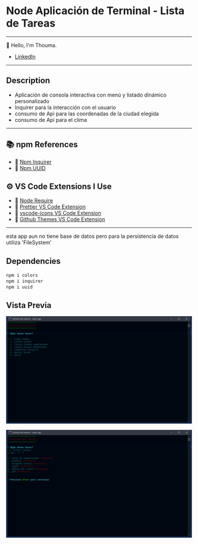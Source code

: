 # Node Aplicación de Terminal - Lista de Tareas

---

👋 Hello, I'm Thouma.

- [LinkedIn](https://www.linkedin.com/in/richard-allcca-llano/)

---

## Description

- Aplicación de consola interactiva con menú y listado dinámico personalizado
- Inquirer para la interacción con el usuario
- consumo de Api para las coordenadas de la ciudad elegida
- consumo de Api para el clima

---

## 📚 npm References

- 🔗 [Npm Inquirer](https://www.npmjs.com/package//inquirer)
- 🔗 [Npm UUID](https://www.npmjs.com/package/uuid)

## ⚙ VS Code Extensions I Use

- 🔗 [Node Require](https://marketplace.visualstudio.com/items?itemName=tgreen7.vs-code-node-require)
- 🔗 [Prettier VS Code Extension](https://marketplace.visualstudio.com/items?itemName=esbenp.prettier-vscode)
- 🔗 [vscode-icons VS Code Extension](https://marketplace.visualstudio.com/items?itemName=vscode-icons-team.vscode-icons)
- 🔗 [Github Themes VS Code Extension](https://marketplace.visualstudio.com/items?itemName=GitHub.github-vscode-theme)

---

esta app aun no tiene base de datos pero para la persistencia de datos utiliza 'FileSystem'

## Dependencies

    npm i colors
    npm i inquirer
    npm i uuid

## Vista Previa

![Menú Principal](./assets/node-todo-list.jpeg)

![Listado de Tareas](./assets/listado-todo-list.jpeg)
